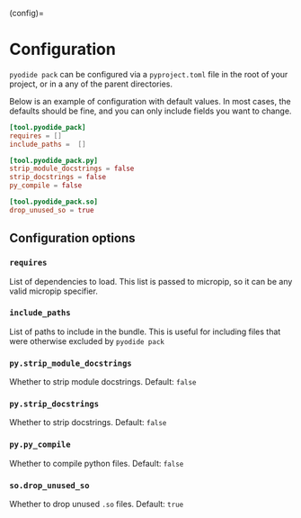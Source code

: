 (config)=
# Configuration

`pyodide pack` can be configured via a `pyproject.toml` file in the root of your project, or in a any of the parent directories.

Below is an example of configuration with default values. In most cases, the defaults should be fine, and you can only include fields you want to change.


```toml
[tool.pyodide_pack]
requires = []
include_paths =  []

[tool.pyodide_pack.py]
strip_module_docstrings = false
strip_docstrings = false
py_compile = false

[tool.pyodide_pack.so]
drop_unused_so = true
```


## Configuration options

### `requires`

List of dependencies to load. This list is passed to micropip, so it can be any valid micropip specifier.

### `include_paths`

List of paths to include in the bundle. This is useful for including files that were otherwise excluded by `pyodide pack`

### `py.strip_module_docstrings`

Whether to strip module docstrings. Default: `false`

### `py.strip_docstrings`

Whether to strip docstrings. Default: `false`

### `py.py_compile`

Whether to compile python files. Default: `false`

### `so.drop_unused_so`

Whether to drop unused `.so` files. Default: `true`
